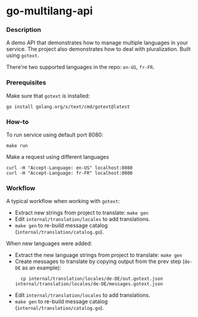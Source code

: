 # go-multilang-api

### Description
A demo API that demonstrates how to manage multiple languages in your service.
The project also demonstrates how to deal with pluralization. 
Built using ``gotext``.

There're two supported languages in the repo: ```en-US```, ```fr-FR```.

### Prerequisites
Make sure that ```gotext``` is installed:
```terminal
go install golang.org/x/text/cmd/gotext@latest
```

### How-to
To run service using default port 8080:
```terminal
make run
```
Make a request using different languages
```terminal
curl -H "Accept-Language: en-US" localhost:8080
curl -H "Accept-Language: fr-FR" localhost:8080
```

### Workflow
A typical workflow when working with ```gotext```:

- Extract new strings from project to translate: ``make gen``
- Edit ``internal/translation/locales`` to add translations.
- ``make gen`` to re-build message catalog (``internal/translation/catalog.go``).  

When new languages were added:
- Extract the new language strings from project to translate: ``make gen``
- Create messages to translate by copying output from the prev step (``de-DE`` as an example): 
  ```terminal
    cp internal/translation/locales/de-DE/out.gotext.json internal/translation/locales/de-DE/messages.gotext.json
  ```
- Edit ``internal/translation/locales`` to add translations.
- ``make gen`` to re-build message catalog (``internal/translation/catalog.go``).
###